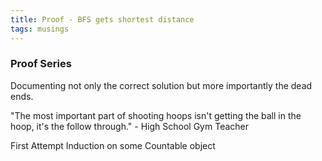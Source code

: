 ```yaml
---
title: Proof - BFS gets shortest distance
tags: musings
---
```


### Proof Series
Documenting not only the correct solution but more importantly the dead ends.

"The most important part of shooting hoops isn't getting the ball in the hoop, it's the follow through." - High School Gym Teacher

First Attempt
Induction on some Countable object


